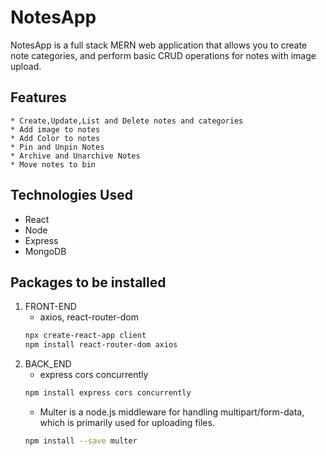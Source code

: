 # NotesApp

NotesApp is a full stack MERN web application that allows you to create note categories, and perform basic CRUD operations for notes with image upload.

## Features
    * Create,Update,List and Delete notes and categories
    * Add image to notes
    * Add Color to notes
    * Pin and Unpin Notes
    * Archive and Unarchive Notes
    * Move notes to bin

##  Technologies Used

* React
* Node
* Express
* MongoDB

## Packages to be installed
1. FRONT-END
    * axios, react-router-dom
    ```bash
    npx create-react-app client
    npm install react-router-dom axios 
    ```
2. BACK_END
    * express cors concurrently
    ```bash
    npm install express cors concurrently
    ```
    * Multer is a node.js middleware for handling multipart/form-data, which is primarily used for uploading files. 
    ```bash
    npm install --save multer
    ```




